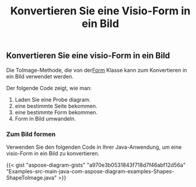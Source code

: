 ﻿---
title: Konvertieren Sie eine Visio-Form in ein Bild
type: docs
weight: 10
url: /de/java/convert-a-visio-shape-to-image/
description: In diesem Abschnitt wird erläutert, wie Sie eine visio-Form in ein Bild mit Aspose.Diagram konvertieren.
---
## **Konvertieren Sie eine visio-Form in ein Bild**
 Die ToImage-Methode, die von der[Form](http://www.aspose.com/api/java/diagram/com.aspose.diagram/shape) Klasse kann zum Konvertieren in ein Bild verwendet werden.

Der folgende Code zeigt, wie man:

1. Laden Sie eine Probe diagram.
1. eine bestimmte Seite bekommen.
1. eine bestimmte Form bekommen.
1. Form in Bild umwandeln.
### **Zum Bild formen**
Verwenden Sie den folgenden Code in Ihrer Java-Anwendung, um eine visio-Form in ein Bild zu konvertieren.

{{< gist "aspose-diagram-gists" "a970e3b0531843f718d7f46abf12d56a" "Examples-src-main-java-com-aspose-diagram-examples-Shapes-ShapeToImage.java" >}}



